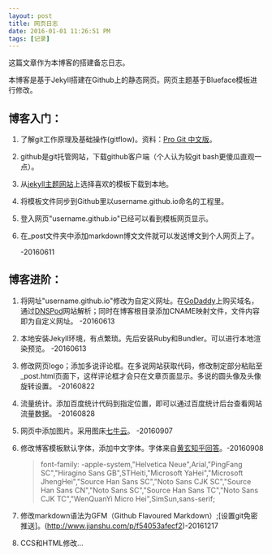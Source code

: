 ```yaml
---
layout: post
title: 网页日志
date: 2016-01-01 11:26:51 PM 
tags: [记录]
---
```


这篇文章作为本博客的搭建备忘日志。

本博客是基于Jekyll搭建在Github上的静态网页。网页主题基于Blueface模板进行修改。

## 博客入门： ##

1. 了解git工作原理及基础操作(gitflow)。资料：[Pro Git 中文版][ProGit]。
2. github是git托管网站，下载github客户端（个人认为较git bash更傻瓜直观一点）。
3. 从[jekyll主题网站][jekylltheme]上选择喜欢的模板下载到本地。
4. 将模板文件同步到Github里以username.github.io命名的工程里。
5. 登入网页"username.github.io"已经可以看到模板网页显示。
6. 在_post文件夹中添加markdown博文文件就可以发送博文到个人网页上了。

	-20160611

## 博客进阶： ##

1. 将网址"username.github.io"修改为自定义网址。在[GoDaddy][GoDaddy]上购买域名，通过[DNSPod][DNSPod]网站解析；同时在博客根目录添加CNAME映射文件，文件内容即为自定义网址。  -20160613
2. 本地安装Jekyll环境，有点繁琐。先后安装Ruby和Bundler。可以进行本地渲染预览。 -20160613
3. 修改网页logo；添加多说评论框。在多说网站获取代码，修改制定部分粘贴至_post.html页面下，这样评论框才会只在文章页面显示。多说的圆头像及头像旋转设置。  -20160822
4. 流量统计。添加百度统计代码到指定位置，即可以通过百度统计后台查看网站流量数据。  -20160828
5. 网页中添加图片。采用图床[七牛云][qiniu]。 -20160907
6. 修改博客模板默认字体，添加中文字体。字体来自[黄玄知乎回答][zhihuanswer]。-20160908

    > font-family: -apple-system,"Helvetica Neue",Arial,"PingFang SC","Hiragino Sans GB",STHeiti,"Microsoft YaHei","Microsoft JhengHei","Source Han Sans SC","Noto Sans CJK SC","Source Han Sans CN","Noto Sans SC","Source Han Sans TC","Noto Sans CJK TC","WenQuanYi Micro Hei",SimSun,sans-serif;

7. 修改markdown语法为GFM（Github Flavoured Markdown）;[设置git免密推送]。(http://www.jianshu.com/p/f54053afecf2)-20161217
8. CCS和HTML修改...










[ProGit]: http://iissnan.com/progit/
[jekylltheme]: http://jekyllthemes.org/
[GoDaddy]:www.godaddy.com
[DNSPod]: https://www.dnspod.cn/
[qiniu]: https://portal.qiniu.com/create
[zhihuanswer]: https://www.zhihu.com/question/37593717
